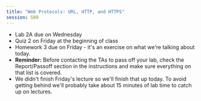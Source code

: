 ```yaml
---
title: "Web Protocols: URL, HTTP, and HTTPS"
session: S08
---
```

* Lab 2A due on Wednesday
* Quiz 2 on Friday at the beginning of class
* Homework 3 due on Friday - it's an exercise on what we're talking about today.
* **Reminder:** Before contacting the TAs to pass off your lab, check the Report/Passoff section in the instructions and make sure everything on that list is covered.
* We didn't finish Friday's lecture so we'll finish that up today. To avoid getting behind we'll probably take about 15 minutes of lab time to catch up on lectures.
